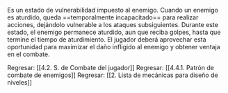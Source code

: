 
Es un estado de vulnerabilidad impuesto al enemigo. Cuando un enemigo es aturdido, queda ==temporalmente incapacitado== para realizar acciones, dejándolo vulnerable a los ataques subsiguientes. Durante este estado, el enemigo permanece aturdido, aun que reciba golpes, hasta que termine el tiempo de aturdimiento. El jugador deberá aprovechar esta oportunidad para maximizar el daño infligido al enemigo y obtener ventaja en el combate.


Regresar: [[4.2. S. de Combate del jugador]]
Regresar: [[4.4.1. Patrón de combate de enemigos]]
Regresar: [[2. Lista de mecánicas para diseño de niveles]]